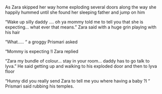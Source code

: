 As Zara skipped her way home exploding several doors along the way she happily hummed until she found her sleeping father and jump on him 

“Wake up silly daddy .... oh ya mommy told me to tell you that she is expecting... what ever that means.” Zara said with a huge grin playing with his hair 

“What..... “ a groggy Prismari asked 

“Mommy is expecting !l Zara replied 

“Zara my bundle of colour... stay in your room... daddy has to go talk to lyva.” He said getting up and walking to his exploded door and then to lyva floor 

“Hunny did you really send Zara to tell me you where having a baby ?l “ Prismari said rubbing his temples.